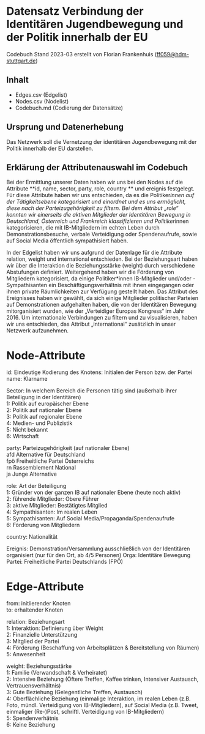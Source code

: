 # Datensatz Verbindung der Identitären Jugendbewegung und der Politik innerhalb der EU #
Codebuch Stand 2023-03
erstellt von Florian Frankenhuis (ff059@hdm-stuttgart.de)

## Inhalt
- Edges.csv (Edgelist)
- Nodes.csv (Nodelist)
- Codebuch.md (Codierung der Datensätze)

## Ursprung und Datenerhebung

Das Netzwerk soll die Vernetzung der identitären Jugendbewegung mit der Politik innerhalb der EU darstellen.

## Erklärung der Attributenauswahl im Codebuch

Bei der Ermittlung unserer Daten haben wir uns bei den Nodes auf die Attribute **id, name, sector, party, role, country ** und ereignis festgelegt. Für diese Attribute haben wir uns entschieden, da es die Politiker*innen auf der Tätigkeitsebene kategorisiert und einordnet und es uns ermöglicht, diese nach der Parteizugehörigkeit zu filtern. Bei dem Attribut „role“ konnten wir einerseits die aktiven Mitglieder der Identitären Bewegung in Deutschland, Österreich und Frankreich klassifizieren und Politiker*innen kategorisieren, die mit IB-Mitgliedern im echten Leben durch Demonstrationsbesuche, verbale Verteidigung oder Spendenaufrufe, sowie auf Social Media öffentlich sympathisiert haben.

In der Edgelist haben wir uns aufgrund der Datenlage für die Attribute relation, weight und international entschieden. Bei der Beziehungsart haben wir über die Interaktion die Beziehungsstärke (weight) durch verschiedene Abstufungen definiert. Weitergehend haben wir die Förderung von Mitgliedern kategorisiert, da einige Politiker*innen IB-Mitglieder und/oder -Sympathisanten ein Beschäftigungsverhältnis mit ihnen eingegangen oder ihnen private Räumlichkeiten zur Verfügung gestellt haben. Das Attribut des Ereignisses haben wir gewählt, da sich einige Mitglieder politischer Parteien auf Demonstrationen aufgehalten haben, die von der Identitären Bewegung mitorganisiert wurden, wie der „Verteidiger Europas Kongress“ im Jahr 2016. Um internationale Verbindungen zu filtern und zu visualisieren, haben wir uns entschieden, das Attribut „international“ zusätzlich in unser Netzwerk aufzunehmen.


# Node-Attribute

id: Eindeutige Kodierung des Knotens: Initialen der Person bzw. der Partei				
name: Klarname				
				
Sector: In welchem Bereich die Personen tätig sind (außerhalb ihrer Beteiligung in der Identitären)				
1: Politik auf europäischer Ebene				
2: Politik auf nationaler Ebene				
3: Politik auf regionaler Ebene				
4: Medien- und Publizistik				
5: Nicht bekannt				
6: Wirtschaft				
				
party: Parteizugehörigkeit (auf nationaler Ebene)				
afd	Alternative für Deutschland			
fpö	Freiheitliche Partei Österreichs			
rn	Rassemblement National	
ja      Junge Alternative
				
role: Art der Beteiligung				
1: Gründer von der ganzen IB auf nationaler Ebene (heute noch aktiv)				
2: führende Mitglieder: Obere Führer				
3: aktive Mitglieder: Bestätigtes Mitglied				
4: Sympathisanten: Im realen Leben				
5: Sympathisanten: Auf Social Media/Propaganda/Spendenaufrufe				
6: Förderung von Mitgliedern				
				
country: Nationalität				
				
Ereignis: Demonstration/Versammlung ausschließlich von der Identitären organisiert (nur für den Ort, ab 4/5 Personen)
Orga: Identitäre Bewegung
Partei: Freiheitliche Partei Deutschlands (FPÖ)
				
				
# Edge-Attribute			
from: initiierender Knoten				
to: erhaltender Knoten				
				
relation: Beziehungsart				
1: Interaktion: Definierung über Weight				
2: Finanzielle Unterstützung				
3: Mitglied der Partei				
4: Förderung (Beschaffung von Arbeitsplätzen & Bereitstellung von Räumen)				
5: Anwesenheit				
				
				
weight: Beziehungsstärke				
1: Familie (Verwandschaft & Verheiratet)				
2: Intensive Beziehung (Öftere Treffen, Kaffee trinken, Intensiver Austausch, Vertrauensverhältnis)				
3: Gute Beziehung (Gelegentliche Treffen, Austausch)				
4: Oberflächliche Beziehung (einmalige Interaktion, im realen Leben (z.B. Foto, mündl. Verteidigung von IB-Mitgliedern), auf Social Media (z.B. Tweet, einmaliger (Re-)Post, schriftl. Verteidigung von IB-Mitgliedern)				
5: Spendenverhätnis				
6: Keine Beziehung	
